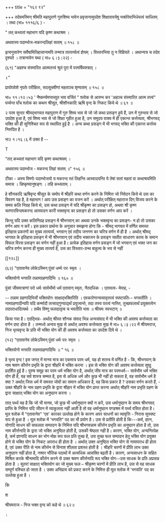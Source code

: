 +++
title = "१६२ ९२"

+++
तदेवमस्मिन् श्रीमति महापुराणे गुरुशिष्य भावेन प्रवृत्तानामुपदेश शिक्षावावयेषु भक्तेरेवाभिधेयत्वं साधितम् । तथा (भा० १११६/६ ) - 

" तत् कथ्यतां महाभाग यदि कृष्ण कथाश्रम । 

अथवास्य पदाम्भोज-मकरन्दलिहां सताम् ॥ १५८ ॥ 

इत्यनुसारेण सर्वेषामितिहासानामपि तन्मात्र तात्पर्य्यत्वं ज्ञेयम् । विस्तरभिया तु न विव्रियते । अथान्यत्र च तदेव दृश्यते । तत्रान्वयेन यथा ( भा० ६।३।२२) - 

(६१) "अहश्च संस्मारित आत्मतत्त्वं श्रुतं पुरा में परमर्षिवक्त्रात् । 

॥" 

प्रायोपवेशे नृपतेः परीक्षितः, सदसूचषीणां महताञ्च शृण्वताम् ॥ १५८ ॥ 

भा० ११।१२।५३ ' नैष्कर्म्यमप्यच्युत भाव वर्जितं " श्लोक से आरम्भ कर 'अहञ्च संस्मारित आत्म तत्त्वं" पर्य्यन्त पाँच श्लोक का कथन श्रीसूत, श्रीशौनकादि ऋषि वृन्द के निकट किये थे ॥ ६१ ॥ 

२
परम सुन्दर श्रीमद्भागवत महापुराण में गुरु शिष्य भाव से जो जो कथा प्रसङ्ग हुये हैं, उन में गुरुभाव से जो उपदेश हुआ है, एवं शिष्य भाव से जो शिक्षा गृहीत हुआ है, उन समुदय वाक्य में ही एकान्त कर्त्तव्यता, श्रीभगवद् भक्ति की ही सुनिश्चित रूप से स्थापित हुई है । अन्य कथा प्रसङ्ग में भी भगवद् भक्ति की एकान्त कर्त्तव्य निरुपित है । 

भा२ १।१६।६ में उक्त है -- 

T 

"तत् कथ्यतां महाभाग यदि कृष्ण कथाश्रयम् । 

अथवास्य पदाम्भोज - मकरन्द लिहां सताम् ॥" १५६ ॥ 

टीका - अस्य विष्णोः पदाम्भोजयो य मकरन्द स्तं लिहन्ति आस्वादयन्ति ये तेषां सतां महतां वा कथाश्रयमिति समास । न्निष्कृष्यानुषङ्गः । तहि कथ्यताम् । 

हे शौनकादि ऋषिवृन्द श्रीसूत के समोप में श्रीहरि कथा वर्णन करने के निमित्त जो निवेदन किये थे उस का विवरण यह है, हे महाभाग ! आप उस प्रसङ्ग का वजन करें । अर्थात् परीक्षित् महाराज दिग् विजय करने के समय कलि निग्रह किये थे, उस कथा प्रसङ्ग में यदि श्रीकृष्ण का प्रसङ्ग हो, अथवा श्री कृष्ण चरणारविन्दमकरन्द आस्वादन कारी भक्तवृन्द का प्रसङ्ग हो तो उसका वर्णन आप करें । 

किन्तु यदि उक्त कलिनिग्रह प्रसङ्ग में श्रीभगवान् का अथवा उनके भक्तवृन्द का प्रसङ्ग- न हो तो उसका वर्णन आप न करें। इस प्रकार प्रार्थना के अनुसार समझना होगा कि - श्रीमद् भागवत में वर्णित समस्त इतिहास प्रकरणों का मुख्य तात्पर्य्य, भगवान् एवं तदीय जनगण का चरित्र वर्णन में ही है । अर्थात् श्रीमद् भागवत के इतिहास प्रसङ्ग में भी श्रीभगवान् एवं तदीय भक्तजन के प्रसङ्ग व्यतीत साधारण काव्य के समान विफल विरस प्रसङ्ग का वर्णन नहीं हुआ है। प्रत्येक इतिहास वर्णन प्रसङ्ग में जो भगवान् एवं भक्त जन का चरित्र वर्णन करना ही मुख्य तात्पर्य है, उस का विस्तार-ग्रन्थ बाहुल्य के भय से नहीं 

[[१२८]] 

(६२) "एतावानेव लोकेऽस्मिन् पुंसां धर्म्मः परः स्मृतः । 

भक्तियोगो भगवति तन्नामग्रहणादिभिः ॥ १६० ॥ 



पुंसां जीवमात्राणां परो धर्मः सार्वभौमो धर्म एतावान् स्मृतः, नैतदधिकः । एतावत्व- मेवाह, - 

-- तन्नाम ग्रहणादिभिर्यो भक्तियोगः साक्षाद्भक्तिरिति । एवकारेणान्यव्यावृत्तत्वं स्पष्टयति-- भगवतीति । नामग्रहणादीन्यपि यदि कर्म्मादौ तत्साद्गुण्याद्यर्थं प्रयुज्यन्ते, तदा तस्य परत्वं नास्ति, तुच्छफलार्थं प्रयुक्तत्वेन तदपराधादित्यर्थः । तथैव विष्णु फलदातृत्व च भवतीति भावः ॥ श्रीयमः स्वभटान् ॥ 

किया गया है। एतद्भिन्न- अर्थात् श्रीस्त शौनक संवाद भिन्न अन्यसंवाद में भी भक्ति की अवश्य कर्त्तव्यता का वर्णन दष्ट होता है । तन्मध्ये अन्वय मुख से अर्थात् अवश्य कर्त्तव्यता मुख मे भा० ६।३।२२ में श्रीयमराज, निज भृत्यवृन्द के प्रति भी भक्ति योग की ही अवश्य कर्त्तव्यता का उपदेश दिये थे । 

(१२) "एतावानेव लोकेऽस्मिन् पुंसां धर्मः परः स्मृतः । 

भक्तियोगो भगवति तन्नामग्रहणादिभिः ॥ " १६ ॥ 

हे भृत्य वृन्द ! इस जगत् में मानव मात्र का एकमात्र परम धर्म, यह हो शास्त्र में वर्णित है - कि, श्रीभगवान् के नाम श्रवण कीर्त्तन प्रभृति के द्वारा श्रीहरि में भक्ति करना । इस से भक्ति योग की अवश्य कर्त्तव्यता सुष्ठु प्रदर्शित हुई है। पुरुष समूह का परम धर्म भक्ति योग है, अर्थात् जीव मात्र का परमधर्म-- सार्वभौम धर्म भक्ति योग ही है, यह सर्व शास्त्र सम्मत है, इस से अधिक धर्म और कुछ भी नहीं हो सकता है, वह सार्वभौम धर्म है क्या ? अर्थात् जिस धर्म में समस्त जोवों का समान अधिकार है, वह किस प्रकार है ? उसका वर्णन करते हैं, - उक्त श्रीहरि के नाम ग्रहण प्रभृति के द्वारा श्रीहार में भक्ति योग प्राप्त करना अर्थात् श्रीहरि नाम प्रभृति ग्रहण के द्वारा साक्षात् भक्ति योग का अनुष्ठान करना । 

तात् पर्थ्य यह है कि जो भी मानव, जो कुछ भी धर्मानुष्ठान क्यों न करें, उस धर्मानुष्ठान के समय श्रीभगवत् प्राप्ति के निमित्त यदि जीवन में व्याकुलता नहीं आती है तो वह धर्मानुष्ठान पण्डश्रम में पर्थ्य वसित होता है। मूल श्लोक में "एतावानेव" 'एव' कारका उल्लेख होने के कारण अपर साधनों का व्यावृत्ति - निरास सुस्पष्ट रूप से हुआ है । मूल श्लोक में 'भगवति" पद का भी प्रयोग है। उस से प्रतीति होती है कि---कर्म, ज्ञान, योगादि साधन की सफलता सम्पादन के निमित्त यदि श्रीभगवन्नाम कीर्त्तन प्रभृति का अनुष्ठान होता है तो, उस नाम कीर्त्तनादि के द्वारा जो भक्ति अनुष्ठित होती है, उसकी श्रेष्ठता नहीं है। कारण, भक्ति योग, अन्यनिरपेक्ष है, कर्म ज्ञानादि साधन का भोग मोक्ष रूप फल प्रति तुच्छ है, उस तुच्छ फल सम्पादन हेतु भक्ति योग प्रयुक्त होने से भक्ति योग के निकट अपराध ही होता है । अर्थात् उक्त अनुष्ठित भक्ति योग से नामापराध ही होता है, एवं उक्त रीति से नाम कीर्त्तन से विनाश शीलता प्रशस्त होती है । श्रीहरि चरणों में प्रीति लाभ उक्त अनुष्ठान नहीं होता है, नश्वर भौतिक पदाथों में अत्यधिक आसक्ति बढ़ती है। कारण, अन्यसाधन के सहित मिश्रित करके श्रीनामादि कीर्तन करने से उक्त श्रवण कीर्त्तनादि रूप भक्ति योग--उस साधक के प्रति अप्रसन्न होता है । सुतरां साक्षात् भक्तियोग का जो मुख्य फल – श्रीकृष्ण चरणों में प्रीति लाभ है, उस से वह साधक सम्पूर्ण वश्चित हो जाता है । उक्त अभिप्राय को प्रकट करने के निमित्त ही मूल श्लोक में 'भगवति' पद का उल्लेख हुआ है । 

कि 

श 

श्रीयमराज - निज भक्त वृन्द को कहे थे ॥ ६२॥

। 
